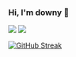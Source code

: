### Hi, I'm downy 👋

<!--
**downying/downying** is a ✨ _special_ ✨ repository because its `README.md` (this file) appears on your GitHub profile.

Here are some ideas to get you started:

- 🔭 I’m currently working on ...
- 🌱 I’m currently learning ...
- 👯 I’m looking to collaborate on ...
- 🤔 I’m looking for help with ...
- 💬 Ask me about ...
- 📫 How to reach me: ...
- 😄 Pronouns: ...
- ⚡ Fun fact: ...
-->


<div>
<p>	
<img src="https://github-readme-stats.vercel.app/api/top-langs/?username=downying&layout=compact">
<img src="https://github-readme-stats.vercel.app/api?username=downying&show_icons=true">
</p>
</div>

[![GitHub Streak](https://streak-stats.demolab.com?user=downying&theme=dracula&hide_border=true&locale=ko)](https://git.io/streak-stats)


